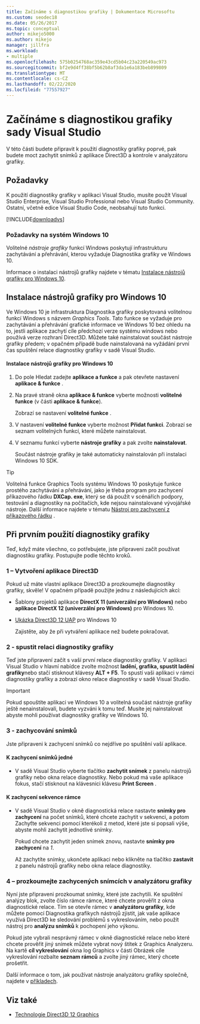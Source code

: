 ```yaml
---
title: Začínáme s diagnostikou grafiky | Dokumentace Microsoftu
ms.custom: seodec18
ms.date: 05/26/2017
ms.topic: conceptual
author: mikejo5000
ms.author: mikejo
manager: jillfra
ms.workload:
- multiple
ms.openlocfilehash: 575b0254768ac359e43cd5b04c23a220549ac973
ms.sourcegitcommit: bf2e9d4ff38bf5b62b8af3da1e6a183beb899809
ms.translationtype: MT
ms.contentlocale: cs-CZ
ms.lasthandoff: 02/22/2020
ms.locfileid: "77557927"
---
```

# <a name="getting-started-with-visual-studio-graphics-diagnostics"></a>Začínáme s diagnostikou grafiky sady Visual Studio
V této části budete připravit k použití diagnostiky grafiky poprvé, pak budete moct zachytit snímků z aplikace Direct3D a kontrole v analyzátoru grafiky.

## <a name="requirements"></a>Požadavky
 K použití diagnostiky grafiky v aplikaci Visual Studio, musíte použít Visual Studio Enterprise, Visual Studio Professional nebo Visual Studio Community.  Ostatní, včetně edice Visual Studio Code, neobsahují tuto funkci.

 [!INCLUDE[downloadvs](../includes/downloadvs_md.md)]

### <a name="windows-10-prerequisites"></a>Požadavky na systém Windows 10
 Volitelné *nástroje grafiky* funkcí Windows poskytují infrastrukturu zachytávání a přehrávání, kterou vyžaduje Diagnostika grafiky ve Windows 10.

 Informace o instalaci nástrojů grafiky najdete v tématu [Instalace nástrojů grafiky pro Windows 10](#InstallGraphicsTools).

## <a name="InstallGraphicsTools"></a>Instalace nástrojů grafiky pro Windows 10
 Ve Windows 10 je infrastruktura Diagnostika grafiky poskytovaná volitelnou funkcí Windows s názvem *Graphics Tools*. Tato funkce se vyžaduje pro zachytávání a přehrávání grafické informace ve Windows 10 bez ohledu na to, jestli aplikace zachytí cíle předchozí verze systému windows nebo používá verze rozhraní Direct3D. Můžete také nainstalovat součást nástroje grafiky předem; v opačném případě bude nainstalovaná na vyžádání první čas spuštění relace diagnostiky grafiky v sadě Visual Studio.

#### <a name="to-install-graphics-tools-for-windows-10"></a>Instalace nástrojů grafiky pro Windows 10

1. Do pole Hledat zadejte **aplikace a funkce** a pak otevřete nastavení **aplikace & funkce** .

2. Na pravé straně okna **aplikace & funkce** vyberte možnosti **volitelné funkce** (v části **aplikace & funkce**).

   Zobrazí se nastavení **volitelné funkce** .

3. V nastavení **volitelné funkce** vyberte možnost **Přidat funkci**. Zobrazí se seznam volitelných funkcí, které můžete nainstalovat.

4. V seznamu funkcí vyberte **nástroje grafiky** a pak zvolte **nainstalovat**.

   Součást nástroje grafiky je také automaticky nainstalován při instalaci Windows 10 SDK.

> [!TIP]
> Volitelná funkce Graphics Tools systému Windows 10 poskytuje funkce prostého zachytávání a přehrávání, jako je třeba program pro zachycení příkazového řádku **DXCap. exe**, který se dá použít v scénářích podpory, testování a diagnostiky na počítačích, kde nejsou nainstalované vývojářské nástroje. Další informace najdete v tématu [Nástroj pro zachycení z příkazového řádku](command-line-capture-tool.md) .

## <a name="using-graphics-diagnostics-for-the-first-time"></a>Při prvním použití diagnostiky grafiky
 Teď, když máte všechno, co potřebujete, jste připraveni začít používat diagnostiku grafiky. Postupujte podle těchto kroků.

### <a name="1---create-a-direct3d-app"></a>1 – Vytvoření aplikace Direct3D
 Pokud už máte vlastní aplikace Direct3D a prozkoumejte diagnostiky grafiky, skvěle! V opačném případě použijte jednu z následujících akcí:

- Šablony projektů aplikace **DirectX 11 (univerzální pro Windows)** nebo **aplikace DirectX 12 (univerzální pro Windows)** pro Windows 10.
- [Ukázka Direct3D 12 UAP](https://code.msdn.microsoft.com/Direct3D-12-UAP-Sample-ecb1779f) pro Windows 10

  Zajistěte, aby že při vytváření aplikace než budete pokračovat.

### <a name="2---start-a-graphics-diagnostics-session"></a>2 - spustit relaci diagnostiky grafiky
 Teď jste připravení začít s vaší první relace diagnostiky grafiky. V aplikaci Visual Studio v hlavní nabídce zvolte možnost **ladění, grafika, spustit ladění grafiky**nebo stačí stisknout klávesy **ALT + F5**. To spustí vaši aplikaci v rámci diagnostiky grafiky a zobrazí okno relace diagnostiky v sadě Visual Studio.

> [!IMPORTANT]
> Pokud spouštíte aplikaci ve Windows 10 a volitelná součást nástroje grafiky ještě nenainstalovali, budete vyzváni k tomu teď. Musíte jej nainstalovat abyste mohli používat diagnostiky grafiky ve Windows 10.

### <a name="3---capture-frames"></a>3 - zachycování snímků
 Jste připraveni k zachycení snímků co nejdříve po spuštění vaší aplikace.

#### <a name="to-capture-single-frames"></a>K zachycení snímků jedné

- V sadě Visual Studio vyberte tlačítko **zachytit snímek** z panelu nástrojů grafiky nebo okna relace diagnostiky. Nebo pokud má vaše aplikace fokus, stačí stisknout na klávesnici klávesu **Print Screen** .

#### <a name="to-capture-a-sequence-of-frames"></a>K zachycení sekvence rámce

- V sadě Visual Studio v okně diagnostická relace nastavte **snímky pro zachycení** na počet snímků, které chcete zachytit v sekvenci, a potom Zachyťte sekvenci pomocí kterékoli z metod, které jste si popsali výše, abyste mohli zachytit jednotlivé snímky.

   Pokud chcete zachytit jeden snímek znovu, nastavte **snímky pro zachycení** na *1*.

  Až zachytíte snímky, ukončete aplikaci nebo klikněte na tlačítko **zastavit** z panelu nástrojů grafiky nebo okna relace diagnostiky.

### <a name="4---examine-captured-frames-in-the-graphics-analyzer"></a>4 – prozkoumejte zachycených snímcích v analyzátoru grafiky
 Nyní jste připraveni prozkoumat snímky, které jste zachytili. Ke spuštění analýzy blok, zvolte číslo rámce rámce, které chcete prověřit z okna diagnostické relace. Tím se otevře rámec v **analyzátoru grafiky**, kde můžete pomocí Diagnostika grafikych nástrojů zjistit, jak vaše aplikace využívá Direct3D ke sledování problémů s vykreslováním, nebo použít nástroj pro **analýzu snímků** k pochopení jeho výkonu.

 Pokud jste vybrali nesprávný rámec v okně diagnostické relace nebo které chcete prověřit jiný snímek můžete vybrat nový štítek z Graphics Analyzeru. Na kartě **cíl vykreslování** okna log Graphics v části Obrázek cíle vykreslování rozbalte **seznam rámců** a zvolte jiný rámec, který chcete prošetřit.

 Další informace o tom, jak používat nástroje analyzátoru grafiky společně, najdete v [příkladech](graphics-diagnostics-examples.md).

## <a name="see-also"></a>Viz také
- [Technologie Direct3D 12 Graphics](/windows/desktop/direct3d12/direct3d-12-graphics)